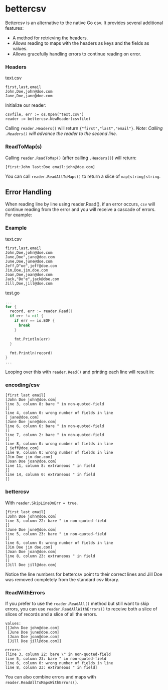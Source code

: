 # bettercsv

Bettercsv is an alternative to the native Go csv. It provides several additional features:
- A method for retrieving the headers.
- Allows reading to maps with the headers as keys and the fields as values.
- Allows gracefully handling errors to continue reading on error.

### Headers
text.csv

```
first,last,email
John,Doe,john@doe.com
Jane,Doe,jane@doe.com
```

Initialize our reader:

```
csvfile, err := os.Open("text.csv")
reader := bettercsv.NewReader(csvfile)
```

Calling `reader.Headers()` will return `{"first","last","email"}`. _Note: Calling `.Headers()` will advance the reader to the second line._

### ReadToMap(s)
Calling `reader.ReadToMap()` (after calling `.Headers()`) will return:

```
[first:John last:Doe email:john@doe.com]
```

You can call `reader.ReadAllToMaps()` to return a slice of `map[string]string`.

## Error Handling

When reading line by line using reader.Read(), if an error occurs, `csv` will continue reading from the error and you will receive a cascade of errors. For example:

### Example

text.csv


```
first,last,email
John,Doe,john@doe.com
Jane,Doe",jane@doe.com
June,Doe,june@doe.com
Jeff,D"oe",jeff@doe.com
Jim,Doe,jim,doe.com
Joan,Doe,joan@doe.com
Jack,"Do"e",jack@doe.com
Jill,Doe,jill@doe.com
```

test.go

```go
...
for {
  record, err := reader.Read()
  if err != nil {
    if err == io.EOF {
      break
    }

    fmt.Println(err)
  }

  fmt.Println(record)
}
...
```

Looping over this with `reader.Read()` and printing each line will result in:

### encoding/csv

```
[first last email]
[John Doe john@doe.com]
line 3, column 8: bare " in non-quoted-field
[]
line 4, column 0: wrong number of fields in line
[ jane@doe.com]
[June Doe june@doe.com]
line 6, column 6: bare " in non-quoted-field
[]
line 7, column 2: bare " in non-quoted-field
[]
line 8, column 0: wrong number of fields in line
[ jeff@doe.com]
line 9, column 0: wrong number of fields in line
[Jim Doe jim doe.com]
[Joan Doe joan@doe.com]
line 11, column 8: extraneous " in field
[]
line 14, column 0: extraneous " in field
[]
```

### bettercsv
With `reader.SkipLineOnErr = true`.


```
[first last email]
[John Doe john@doe.com]
line 3, column 22: bare " in non-quoted-field
[]
[June Doe june@doe.com]
line 5, column 23: bare " in non-quoted-field
[]
line 6, column 0: wrong number of fields in line
[Jim Doe jim doe.com]
[Joan Doe joan@doe.com]
line 8, column 23: extraneous " in field
[]
[Jill Doe jill@doe.com]
```

Notice the line numbers for bettercsv point to their correct lines and Jill Doe was removed completely from the standard csv library.

### ReadWithErrors

If you prefer to use the `reader.ReadAll()` method but still want to skip errors, you can use `reader.ReadAllWithErrors()` to receive both a slice of slices of records and a slice of all the errors.


```
values:
[[John Doe john@doe.com]
 [June Doe june@doe.com]
 [Joan Doe joan@doe.com]
 [Jill Doe jill@doe.com]]

errors:
[line 3, column 22: bare \" in non-quoted-field
line 5, column 23: bare " in non-quoted-field
line 6, column 0: wrong number of fields in line
line 8, column 23: extraneous " in field]
```

You can also combine errors and maps with `reader.ReadAllToMapsWithErrors()`.

